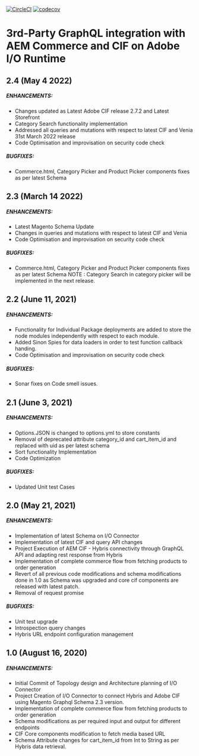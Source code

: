 [![CircleCI](https://circleci.com/gh/adobe/commerce-cif-graphql-integration-reference.svg?style=svg)](https://circleci.com/gh/adobe/commerce-cif-graphql-integration-reference)
[![codecov](https://codecov.io/gh/adobe/commerce-cif-graphql-integration-reference/branch/master/graph/badge.svg)](https://codecov.io/gh/adobe/commerce-cif-graphql-integration-reference)

# 3rd-Party GraphQL integration with AEM Commerce and CIF on Adobe I/O Runtime

## 2.4 (May 4 2022)
##### ENHANCEMENTS: 
  * Changes updated as Latest Adobe CIF release 2.7.2 and Latest Storefront 
  * Category Search functionality implementation
  * Addressed all queries and mutations with respect to latest CIF and Venia 31st March 2022 release
  * Code Optimisation and improvisation on security code check 

 ##### BUGFIXES:
  * Commerce.html, Category Picker and Product Picker components fixes as per latest Schema

  

## 2.3 (March 14 2022)
##### ENHANCEMENTS: 
  * Latest Magento Schema Update 
  * Changes in queries and mutations with respect to latest CIF and Venia
  * Code Optimisation and improvisation on security code check 

 ##### BUGFIXES:
  * Commerce.html, Category Picker and Product Picker components fixes as per latest Schema
  NOTE : Category Search in category picker will be implemented in the next release. 

## 2.2 (June 11, 2021)
##### ENHANCEMENTS: 
  * Functionality for Individual Package deployments are added to store the node modules independently with respect to each module.
  * Added Sinon Spies for data loaders in order to test function callback handing.
  * Code Optimisation and improvisation on security code check 
  
##### BUGFIXES:
  * Sonar fixes on Code smell issues.
  

## 2.1 (June 3, 2021)

##### ENHANCEMENTS:

  * Options.JSON is changed to options.yml to store constants
  * Removal of deprecated attribute category_id and cart_item_id and replaced with uid as per latest schema
  * Sort functionality Implementation
  * Code Optimization
  
  
##### BUGFIXES:
  
  * Updated Unit test Cases  

## 2.0 (May 21, 2021)

##### ENHANCEMENTS: 
* Implementation of latest Schema on I/O Connector
* Implementation of latest CIF and query API changes
* Project Execution of AEM CIF - Hybris connectivity through GraphQL API and adapting rest response from Hybris
* Implementation of complete commerce flow from fetching products to order generation
* Revert of all previous code modifications and schema modifications done in 1.0 as Schema was upgraded and core cif components are released with latest patch.
* Removal of request promise

##### BUGFIXES:  

* Unit test upgrade
* Introspection query changes
* Hybris URL endpoint configuration management

## 1.0 (August 16, 2020)
##### ENHANCEMENTS: 
* Initial Commit of Topology design and Architecture planning of I/O Connector
* Project Creation of I/O Connector to connect Hybris and Adobe CIF using Magento Graphql Schema 2.3 version.
* Implementation of complete commerce flow from fetching products to order generation
* Schema modifications as per required input and output for different endpoints
* CIF Core components modification to fetch media based URL
* Schema Attribute changes for cart_item_id from Int to String as per Hybris data retrieval. 

